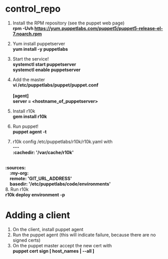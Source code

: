 # control_repo

1. Install the RPM repository (see the puppet web page)<BR>
<B>rpm -Uvh https://yum.puppetlabs.com/puppet5/puppet5-release-el-7.noarch.rpm</B>

2. Yum install puppetserver<BR>
<B>yum install -y puppetlabs</B>

3. Start the service!<BR>
<B>systemctl start puppetserver<BR>
systemctl enable puppetserver</B>

4. Add the master<BR>
<B>vi /etc/puppetlabs/puppet/puppet.conf
<BR><BR>
[agent]<BR>
server = <hostname_of_puppetserver></B>

5. Install r10k<BR>
<B>gem install r10k</B>

6. Run puppet!<BR>
<B>puppet agent -t</B>

7. r10k config /etc/puppetlabs/r10k/r10k.yaml with<BR>
<B>---<BR>
:cachedir: '/var/cache/r10k'<BR>
<BR>
:sources:<BR>
&emsp;:my-org:<BR>
&emsp;remote: 'GIT_URL_ADDRESS'<BR>
&emsp;basedir: '/etc/puppetlabs/code/environments'<BR>
</PRE></B>
8. Run r10k<BR>
<B>r10k deploy environment -p</B>

# Adding a client
1. On the client, install puppet agent<BR>
2. Run the puppet agent (this will indicate failure, because there are no signed certs)<BR>
3. On the puppet master accept the new cert with<BR>
<B>puppet cert sign [ host_names | --all ]</B><BR>
